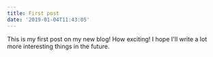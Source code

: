 ```yaml
---
title: First post
date: '2019-01-04T11:43:05'
---
```


This is my first post on my new blog! How exciting!
I hope I'll write a lot more interesting things in the future.
